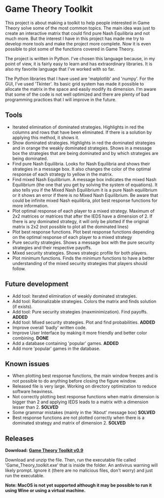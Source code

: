 # Game Theory Toolkit

This project is about making a toolkit to help people interested in Game Theory solve some of the most common topics. The main idea was just to create an interactive matrix that could find pure Nash Equilibria and not much more. But the interest I have in this project has made me try to develop more tools and make the project more complete. Now it is even possible to plot some of the functions covered in Game Theory.

The project is written in Python. I've chosen this language because, in my point of view, it is fairly easy to learn and has extraordinary libraries. It is also my favorite language that I've worked with so far.

The Python libraries that I have used are 'matplotlib' and 'numpy'. For the GUI, I've used 'Tkinter'. Its basic grid system has made it possible to allocate the matrix in the space and easily modify its dimension. I'm aware that some of the code is not well optimized and there are plenty of bad programming practices that I will improve in the future.



## Tools

* Iterated elimination of dominated strategies. Highlights in red the columns and rows that have been eliminated. If there is a solution by applying this method, it shows it.
* Show dominated strategies. Highlights in red the dominated strategies and in orange the weakly dominated strategies. Shows in a message box the strategies that are being dominated and by which strategies are being dominated.
* Find pure Nash Equilibria. Looks for Nash Equilibria and shows their strategies in a message box. It also changes the color of the optimal response of each strategy to yellow in the matrix.
* Find mixed Nash Equilibrium. A message box indicates the mixed Nash Equilibrium (the one that you get by solving the system of equations). It also tells you if the Mixed Nash Equilibrium it is a pure Nash equilibrium or it shows an error if there is no Mixed Nash Equilibrium. Be aware that could be infinite mixed Nash equilibria, plot best response functions for more information.
* Plot optimal response of each player to a mixed strategy. Maximum of 2x2 matrices or matrices that after the IEDS have a dimension of 2. If there is any dominated strategy, it will only be plotted if the original matrix is 2x2 (not possible to plot all the dominated lines)
* Plot best response functions. Plot best response functions depending on the optimal response of each player to a mixed strategy
* Pure security strategies. Shows a message box with the pure security strategies and their respective payoffs.
* Mixed security strategies. Shows strategic profile for both players.
* Plot minimum functions. Finds the minimum functions to have a better understanding of the mixed security strategies that players should follow.


## Future development

* Add tool: Iterated elimination of weakly dominated strategies.
* Add tool: Rationalizable strategies. Colors the matrix and finds solution (if exists).
* Add tool: Pure security strategies (maxminimization). Find payoffs.  **ADDED**
* Add tool: Mixed security strategies. Plot and find probabilities.   **ADDED**
* Improve overall 'badly' written code.
* Improve User Interface by making it more friendly and better color combining. **DONE**
* Add a database containing 'popular' games. **ADDED**
* Add more 'popular' games in the database.



## Known issues

* When plotting best response functions, the main window freezes and is not possible to do anything before closing the figure window.
* Released file is very large. Working on directory optimization to reduce software heaviness.
* Not correctly plotting best response functions when matrix dimension is bigger than 2 and applying IEDS leads to a matrix with a dimension lesser than 2. **SOLVED**
* Some grammar mistakes (mainly in the 'About' message box) **SOLVED**
* Best response functions are not plotted correctly when there is a dominated strategy and matrix of dimension 2. **SOLVED**




## Releases

**Download:** **[Game Theory Toolkit v0.9](https://github.com/Pol-Puig/Game-Theory-Toolkit/releases/download/GTT_0_9/Game_Theory_Toolkit_0_9.zip)**

Download and unzip the file. Then, run the executable file called 'Game_Theory_toolkit.exe' that is inside the folder. An antivirus warning will likely prompt. Ignore it (there are no malicious files, don't worry) and just run the executable.

<b>Note: MacOS is not yet supported although it may be possible to run it using Wine or using a virtual machine.
  
